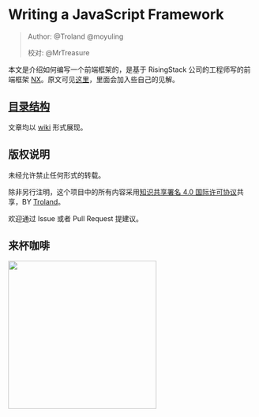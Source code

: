 # Writing a JavaScript Framework

> Author: @Troland  @moyuling
>
> 校对: @MrTreasure

本文是介绍如何编写一个前端框架的，是基于 RisingStack 公司的工程师写的前端框架 [NX](https://nx-framework.com/)。原文可见[这里](https://blog.risingstack.com/writing-a-javascript-framework-project-structuring/)，里面会加入些自己的见解。

## [目录结构](https://github.com/Troland/writing-a-javascript-framework/wiki)

文章均以 [wiki](https://github.com/Troland/writing-a-javascript-framework/wiki) 形式展现。

## 版权说明

未经允许禁止任何形式的转载。

除非另行注明，这个项目中的所有内容采用[知识共享署名 4.0 国际许可协议](http://creativecommons.org/licenses/by/4.0/)共享，BY [Troland](https://github.com/Troland)。

欢迎通过 Issue 或者 Pull Request 提建议。

## 来杯咖啡

<img src="https://user-images.githubusercontent.com/1475173/39091700-c211409e-462c-11e8-8531-90261c9a7b73.png" width="300"/>
